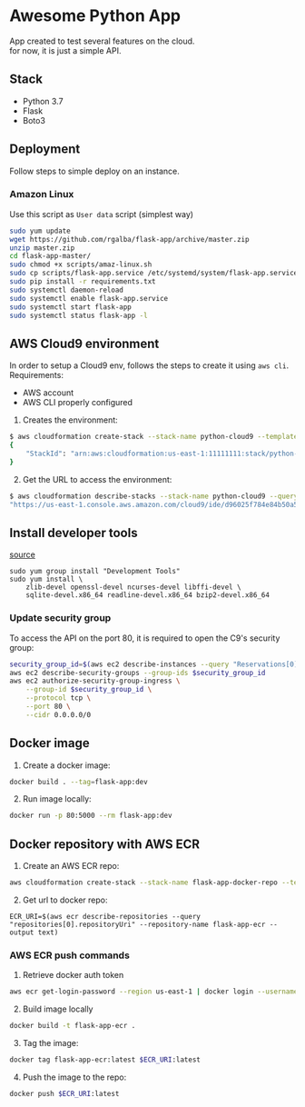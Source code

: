 # Awesome Python App

App created to test several features on the cloud.  
for now, it is just a simple API.

## Stack

- Python 3.7
- Flask
- Boto3


## Deployment

Follow steps to simple deploy on an instance.

### Amazon Linux

Use this script as `User data` script (simplest way)

```sh
sudo yum update
wget https://github.com/rgalba/flask-app/archive/master.zip
unzip master.zip
cd flask-app-master/
sudo chmod +x scripts/amaz-linux.sh
sudo cp scripts/flask-app.service /etc/systemd/system/flask-app.service
sudo pip install -r requirements.txt
sudo systemctl daemon-reload
sudo systemctl enable flask-app.service
sudo systemctl start flask-app
sudo systemctl status flask-app -l
```

## AWS Cloud9 environment

In order to setup a Cloud9 env, follows the steps to create it using `aws cli`.  
Requirements:
- AWS account
- AWS CLI properly configured

1. Creates the environment:
```sh
$ aws cloudformation create-stack --stack-name python-cloud9 --template-body file://automation/cloud9.yml
{
    "StackId": "arn:aws:cloudformation:us-east-1:11111111:stack/python-cloud9/e380a640-1c51-11eb-8c00-0e69ad9c0de11"
}
```

2. Get the URL to access the environment:

```sh
$ aws cloudformation describe-stacks --stack-name python-cloud9 --query "Stacks[0].Outputs[0].OutputValue" --output text --profile guru | pbcopy
"https://us-east-1.console.aws.amazon.com/cloud9/ide/d96025f784e84b50a59daf55190e4bd1"
```

## Install developer tools

[source](https://github.com/aws/aws-elastic-beanstalk-cli-setup)
```
sudo yum group install "Development Tools"
sudo yum install \
    zlib-devel openssl-devel ncurses-devel libffi-devel \
    sqlite-devel.x86_64 readline-devel.x86_64 bzip2-devel.x86_64
```

### Update security group

To access the API on the port 80, it is required to open the C9's security group:

```sh
security_group_id=$(aws ec2 describe-instances --query "Reservations[0].Instances[0].SecurityGroups[0].GroupId" --output text)
aws ec2 describe-security-groups --group-ids $security_group_id
aws ec2 authorize-security-group-ingress \
    --group-id $security_group_id \
    --protocol tcp \
    --port 80 \
    --cidr 0.0.0.0/0
```

## Docker image

1. Create a docker image:
```sh
docker build . --tag=flask-app:dev
```

2. Run image locally:
```sh
docker run -p 80:5000 --rm flask-app:dev
```

## Docker repository with AWS ECR

1. Create an AWS ECR repo:
```sh
aws cloudformation create-stack --stack-name flask-app-docker-repo --template-body file://automation/ecr.yml --parameters ParameterKey=RepositoryName,ParameterValue=flask-app-ecr
```

2. Get url to docker repo:
```
ECR_URI=$(aws ecr describe-repositories --query "repositories[0].repositoryUri" --repository-name flask-app-ecr --output text)
```

### AWS ECR push commands

1. Retrieve docker auth token
```sh
aws ecr get-login-password --region us-east-1 | docker login --username AWS --password-stdin $ECR_URI
```

2. Build image locally
```sh
docker build -t flask-app-ecr .
```

3. Tag the image:
```sh
docker tag flask-app-ecr:latest $ECR_URI:latest
```

4. Push the image to the repo:
```sh
docker push $ECR_URI:latest
```